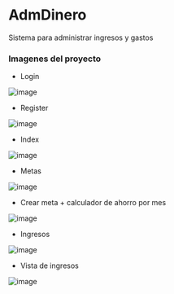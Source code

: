 # AdmDinero
Sistema para administrar ingresos y gastos

 ### Imagenes del proyecto
 
 - Login
 
 ![image](https://user-images.githubusercontent.com/50388714/213088134-e4cea39d-d2d4-4965-a5e8-ff30998a2b24.png)

 - Register
 
 ![image](https://user-images.githubusercontent.com/50388714/213088221-25280a65-5662-4822-b8a5-bf75bbb2b1a3.png)

 - Index
 
![image](https://user-images.githubusercontent.com/50388714/213088499-670a4455-0bf4-4a17-9545-354174c59ffb.png)

 - Metas
 
![image](https://user-images.githubusercontent.com/50388714/213088669-d2221c21-0abd-406f-b75f-93254e84450d.png)

- Crear meta + calculador de ahorro por mes

![image](https://user-images.githubusercontent.com/50388714/213088853-fe3501f5-07d9-47c8-889e-f9c8563d73d3.png)

- Ingresos

![image](https://user-images.githubusercontent.com/50388714/213089059-7abe73b9-12a4-475f-ba63-08268790c06e.png)

- Vista de ingresos

![image](https://user-images.githubusercontent.com/50388714/213089191-2710ea13-58ae-42f5-87a9-05b3f3dec446.png)

